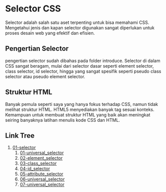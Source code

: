 # Selector CSS

Selector adalah salah satu aset terpenting untuk bisa memahami CSS. Mengetahui jenis dan kapan selector digunakan sangat diperlukan untuk proses desain web yang efektif dan efisien.

## Pengertian Selector

pengertian selector sudah dibahas pada folder introduce. Selector di dalam CSS sangat beragam, mulai dari selector dasar seperti element selector, class selector, id selector, hingga yang sangat spesifik seperti pseudo class selector atau pseudo element selector.

## Struktur HTML

Banyak pemula seperti saya yang hanya fokus terhadap CSS, namun tidak melihat struktur HTML. HTML5 menyediakan banyak tag sesuai konteks. Kemampuan untuk membuat struktur HTML yang baik akan meningkat seiring banyaknya latihan menulis kode CSS dan HTML.

## Link Tree

1. [01-selector](https://www.example.com)
    1. [01-universal_selector](https://www.example.com)
    2. [02-element_selector](https://www.example.com)
    3. [03-class_selector](https://www.example.com)
    4. [04-id_selector](https://www.example.com)
    5. [05-attribute_selector](https://www.example.com)
    6. [06-universal_selector](https://www.example.com)
    7. [07-universal_selector](https://www.example.com)